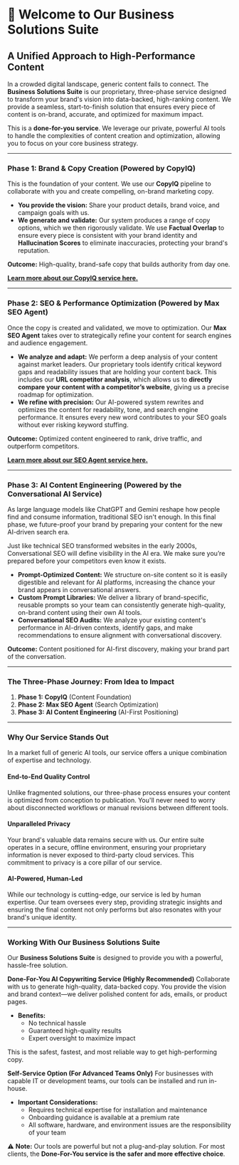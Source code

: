 # 🌟 Welcome to Our Business Solutions Suite

## A Unified Approach to High-Performance Content

In a crowded digital landscape, generic content fails to connect. The **Business Solutions Suite** is our proprietary, three-phase service designed to transform your brand's vision into data-backed, high-ranking content. We provide a seamless, start-to-finish solution that ensures every piece of content is on-brand, accurate, and optimized for maximum impact.

This is a **done-for-you service**. We leverage our private, powerful AI tools to handle the complexities of content creation and optimization, allowing you to focus on your core business strategy.

---

### **Phase 1: Brand & Copy Creation** (Powered by CopyIQ)

This is the foundation of your content. We use our **CopyIQ** pipeline to collaborate with you and create compelling, on-brand marketing copy.

* **You provide the vision:** Share your product details, brand voice, and campaign goals with us.
* **We generate and validate:** Our system produces a range of copy options, which we then rigorously validate. We use **Factual Overlap** to ensure every piece is consistent with your brand identity and **Hallucination Scores** to eliminate inaccuracies, protecting your brand's reputation.

**Outcome:** High-quality, brand-safe copy that builds authority from day one.

[**Learn more about our CopyIQ service here.**](https://github.com/Todd2112/My-Portfolio/tree/master/CopyIq)

---

### **Phase 2: SEO & Performance Optimization** (Powered by Max SEO Agent)

Once the copy is created and validated, we move to optimization. Our **Max SEO Agent** takes over to strategically refine your content for search engines and audience engagement.

* **We analyze and adapt:** We perform a deep analysis of your content against market leaders. Our proprietary tools identify critical keyword gaps and readability issues that are holding your content back. This includes our **URL competitor analysis**, which allows us to **directly compare your content with a competitor’s website**, giving us a precise roadmap for optimization.
* **We refine with precision:** Our AI-powered system rewrites and optimizes the content for readability, tone, and search engine performance. It ensures every new word contributes to your SEO goals without ever risking keyword stuffing.

**Outcome:** Optimized content engineered to rank, drive traffic, and outperform competitors.

[**Learn more about our SEO Agent service here.**](https://github.com/Todd2112/My-Portfolio/tree/master/SEO_Agent)

---

### **Phase 3: AI Content Engineering** (Powered by the Conversational AI Service)

As large language models like ChatGPT and Gemini reshape how people find and consume information, traditional SEO isn't enough. In this final phase, we future-proof your brand by preparing your content for the new AI-driven search era.

Just like technical SEO transformed websites in the early 2000s, Conversational SEO will define visibility in the AI era. We make sure you’re prepared before your competitors even know it exists.

* **Prompt-Optimized Content:** We structure on-site content so it is easily digestible and relevant for AI platforms, increasing the chance your brand appears in conversational answers.
* **Custom Prompt Libraries:** We deliver a library of brand-specific, reusable prompts so your team can consistently generate high-quality, on-brand content using their own AI tools.
* **Conversational SEO Audits:** We analyze your existing content's performance in AI-driven contexts, identify gaps, and make recommendations to ensure alignment with conversational discovery.

**Outcome:** Content positioned for AI-first discovery, making your brand part of the conversation.

---

### **The Three-Phase Journey: From Idea to Impact**

1.  **Phase 1:** **CopyIQ** (Content Foundation)
2.  **Phase 2:** **Max SEO Agent** (Search Optimization)
3.  **Phase 3:** **AI Content Engineering** (AI-First Positioning)

---

### **Why Our Service Stands Out**

In a market full of generic AI tools, our service offers a unique combination of expertise and technology.

#### **End-to-End Quality Control**
Unlike fragmented solutions, our three-phase process ensures your content is optimized from conception to publication. You'll never need to worry about disconnected workflows or manual revisions between different tools.

#### **Unparalleled Privacy**
Your brand's valuable data remains secure with us. Our entire suite operates in a secure, offline environment, ensuring your proprietary information is never exposed to third-party cloud services. This commitment to privacy is a core pillar of our service.

#### **AI-Powered, Human-Led**
While our technology is cutting-edge, our service is led by human expertise. Our team oversees every step, providing strategic insights and ensuring the final content not only performs but also resonates with your brand's unique identity.

---

### **Working With Our Business Solutions Suite**

Our **Business Solutions Suite** is designed to provide you with a powerful, hassle-free solution.

**Done-For-You AI Copywriting Service (Highly Recommended)**
Collaborate with us to generate high-quality, data-backed copy. You provide the vision and brand context—we deliver polished content for ads, emails, or product pages.

* **Benefits:**
    * No technical hassle
    * Guaranteed high-quality results
    * Expert oversight to maximize impact

This is the safest, fastest, and most reliable way to get high-performing copy.

**Self-Service Option (For Advanced Teams Only)**
For businesses with capable IT or development teams, our tools can be installed and run in-house.

* **Important Considerations:**
    * Requires technical expertise for installation and maintenance
    * Onboarding guidance is available at a premium rate
    * All software, hardware, and environment issues are the responsibility of your team

⚠️ **Note:** Our tools are powerful but not a plug-and-play solution. For most clients, the **Done-For-You service is the safer and more effective choice**.
